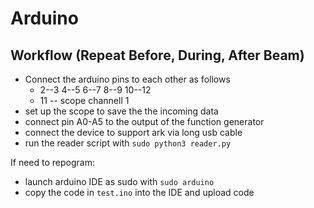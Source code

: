 # Arduino

## Workflow (Repeat Before, During, After Beam)

- Connect the arduino pins to each other as follows
  - 2--3 4--5 6--7 8--9 10--12
  - 11 -- scope channell 1
- set up the scope to save the the incoming data
- connect pin A0-A5 to the output of the function generator
- connect the device to support ark via long usb cable
- run the reader script with `sudo python3 reader.py`

If need to repogram:

- launch arduino IDE as sudo with `sudo arduino`
- copy the code in `test.ino` into the IDE and upload code
